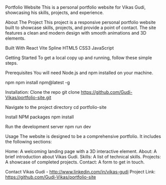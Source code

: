 Portfolio Website
This is a personal portfolio website for Vikas Gudi, showcasing his skills, projects, and experience.

About The Project
This project is a responsive personal portfolio website built to showcase skills, projects, and provide a point of contact. The site features a clean and modern design with smooth animations and 3D elements.

Built With
React
Vite
Spline
HTML5
CSS3
JavaScript

Getting Started
To get a local copy up and running, follow these simple steps.

Prerequisites
You will need Node.js and npm installed on your machine.

npm
npm install npm@latest -g

Installation:
Clone the repo
git clone https://github.com/Gudi-Vikas/portfolio-site.git

Navigate to the project directory
cd portfolio-site

Install NPM packages
npm install

Run the development server
npm run dev

Usage
The website is designed to be a comprehensive portfolio. It includes the following sections:

Home: A welcoming landing page with a 3D interactive element.
About: A brief introduction about Vikas Gudi.
Skills: A list of technical skills.
Projects: A showcase of completed projects.
Contact: A form to get in touch.

Contact
Vikas Gudi - http://www.linkedin.com/in/vikas-gudi
Project Link: https://github.com/Gudi-Vikas/portfolio-site
